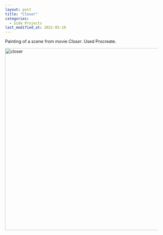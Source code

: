```yaml
---
layout: post
title: "Closer"
categories:
  - Side Projects
last_modified_at: 2021-03-19
---
```


Painting of a scene from movie *Closer*. Used Procreate.



<img style="width:600px" alt = "closer" src="{{site.baseurl}}/assets/img/drawings/closer.JPG">
